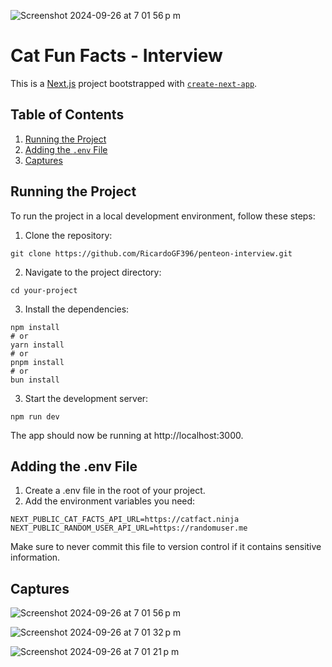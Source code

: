 ![Screenshot 2024-09-26 at 7 01 56 p m](https://github.com/user-attachments/assets/c0b7c9c6-b09a-4986-a2f3-f0309d1695b0)

# Cat Fun Facts - Interview

This is a [Next.js](https://nextjs.org) project bootstrapped with [`create-next-app`](https://nextjs.org/docs/app/api-reference/cli/create-next-app).

## Table of Contents
1. [Running the Project](#running-the-project)
2. [Adding the `.env` File](#adding-the-env-file)
3. [Captures](#captures)


## Running the Project

To run the project in a local development environment, follow these steps:

1. Clone the repository:

```
git clone https://github.com/RicardoGF396/penteon-interview.git
```

2. Navigate to the project directory:

```
cd your-project
```

3. Install the dependencies:

```
npm install
# or
yarn install
# or
pnpm install
# or
bun install
```

3. Start the development server:

```
npm run dev
```

The app should now be running at http://localhost:3000.


## Adding the .env File

1. Create a .env file in the root of your project.
2. Add the environment variables you need:

```
NEXT_PUBLIC_CAT_FACTS_API_URL=https://catfact.ninja
NEXT_PUBLIC_RANDOM_USER_API_URL=https://randomuser.me

```

Make sure to never commit this file to version control if it contains sensitive information.


## Captures
![Screenshot 2024-09-26 at 7 01 56 p m](https://github.com/user-attachments/assets/c0b7c9c6-b09a-4986-a2f3-f0309d1695b0)

![Screenshot 2024-09-26 at 7 01 32 p m](https://github.com/user-attachments/assets/5a56b633-5ff6-4b53-9fac-be28d25c03ab)

![Screenshot 2024-09-26 at 7 01 21 p m](https://github.com/user-attachments/assets/c34b18ed-6460-41e0-b8ef-3cd62f128550)



